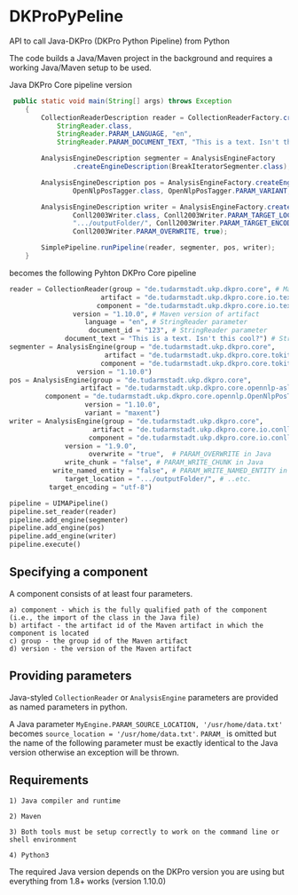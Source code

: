 # DKProPyPeline
API to call Java-DKPro (DKPro Python Pipeline) from Python

The code builds a Java/Maven project in the background and requires a working Java/Maven setup to be used.

Java DKPro Core pipeline version
```java
 public static void main(String[] args) throws Exception
    {
        CollectionReaderDescription reader = CollectionReaderFactory.createReaderDescription(
            StringReader.class, 
            StringReader.PARAM_LANGUAGE, "en",
            StringReader.PARAM_DOCUMENT_TEXT, "This is a text. Isn't this cool?");

        AnalysisEngineDescription segmenter = AnalysisEngineFactory
                .createEngineDescription(BreakIteratorSegmenter.class);

        AnalysisEngineDescription pos = AnalysisEngineFactory.createEngineDescription(
                OpenNlpPosTagger.class, OpenNlpPosTagger.PARAM_VARIANT, "maxent");

        AnalysisEngineDescription writer = AnalysisEngineFactory.createEngineDescription(
                Conll2003Writer.class, Conll2003Writer.PARAM_TARGET_LOCATION,
                ".../outputFolder/", Conll2003Writer.PARAM_TARGET_ENCODING, "utf-8",
                Conll2003Writer.PARAM_OVERWRITE, true);

        SimplePipeline.runPipeline(reader, segmenter, pos, writer);
    }
```

becomes the following Pyhton DKPro Core pipeline

```python
reader = CollectionReader(group = "de.tudarmstadt.ukp.dkpro.core", # Maven group id
                       artifact = "de.tudarmstadt.ukp.dkpro.core.io.text-asl", # Maven artifact id
                      component = "de.tudarmstadt.ukp.dkpro.core.io.text.StringReader", # Java import of class 		
		        version = "1.10.0", # Maven version of artifact
	               language = "en", # StringReader parameter
                    document_id = "123", # StringReader parameter
	          document_text = "This is a text. Isn't this cool?") # StringReader parameter
segmenter = AnalysisEngine(group = "de.tudarmstadt.ukp.dkpro.core",
                        artifact = "de.tudarmstadt.ukp.dkpro.core.tokit-asl",
                       component = "de.tudarmstadt.ukp.dkpro.core.tokit.BreakIteratorSegmenter",
		         version = "1.10.0")
pos = AnalysisEngine(group = "de.tudarmstadt.ukp.dkpro.core",
                  artifact = "de.tudarmstadt.ukp.dkpro.core.opennlp-asl",
		 component = "de.tudarmstadt.ukp.dkpro.core.opennlp.OpenNlpPosTagger", 		  
                   version = "1.10.0",
                   variant = "maxent")
writer = AnalysisEngine(group = "de.tudarmstadt.ukp.dkpro.core",
                     artifact = "de.tudarmstadt.ukp.dkpro.core.io.conll-asl",
                    component = "de.tudarmstadt.ukp.dkpro.core.io.conll.Conll2003Writer", 
		      version = "1.9.0",
                    overwrite = "true",  # PARAM_OVERWRITE in Java
	          write_chunk = "false", # PARAM_WRITE_CHUNK in Java
           write_named_entity = "false", # PARAM_WRITE_NAMED_ENTITY in Java
              target_location = ".../outputFolder/", # ..etc.
	      target_encoding = "utf-8")

pipeline = UIMAPipeline()
pipeline.set_reader(reader)
pipeline.add_engine(segmenter)
pipeline.add_engine(pos)
pipeline.add_engine(writer)
pipeline.execute()
```

<h2>Specifying a component</h2>
A component consists of at least four parameters. 

```
a) component - which is the fully qualified path of the component (i.e., the import of the class in the Java file)
b) artifact - the artifact id of the Maven artifact in which the component is located
c) group - the group id of the Maven artifact
d) version - the version of the Maven artifact
```

<h2>Providing parameters</h2>

Java-styled `CollectionReader` or `AnalysisEngine` parameters are provided as named parameters in python. 

A Java parameter `MyEngine.PARAM_SOURCE_LOCATION, '/usr/home/data.txt'` becomes `source_location = '/usr/home/data.txt'`.
`PARAM_` is omitted but the name of the following parameter must be exactly identical to the Java version otherwise an exception will be thrown.

<h2>Requirements</h2>

```
1) Java compiler and runtime

2) Maven

3) Both tools must be setup correctly to work on the command line or shell environment

4) Python3
```

The required Java version depends on the DKPro version you are using but everything from 1.8+ works (version 1.10.0)
